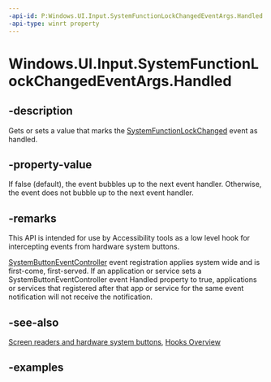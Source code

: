 ```yaml
---
-api-id: P:Windows.UI.Input.SystemFunctionLockChangedEventArgs.Handled
-api-type: winrt property
---
```


<!-- Property syntax.
public bool Handled { get;  set; }
-->

# Windows.UI.Input.SystemFunctionLockChangedEventArgs.Handled

## -description

Gets or sets a value that marks the [SystemFunctionLockChanged](systembuttoneventcontroller_systemfunctionlockchanged.md) event as handled.

## -property-value

If false (default), the event bubbles up to the next event handler. Otherwise, the event does not bubble up to the next event handler.

## -remarks

This API is intended for use by Accessibility tools as a low level hook for intercepting events from hardware system buttons.

[SystemButtonEventController](systembuttoneventcontroller.md) event registration applies system wide and is first-come, first-served. If an application or service sets a SystemButtonEventController event Handled property to true, applications or services that registered after that app or service for the same event notification will not receive the notification.

## -see-also

[Screen readers and hardware system buttons](/windows/uwp/design/accessibility/system-button-narration), [Hooks Overview](/windows/win32/winmsg/about-hooks)

## -examples
